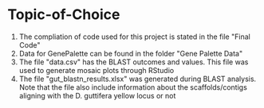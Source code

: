 # Topic-of-Choice
1. The compliation of code used for this project is stated in the file "Final Code"
2. Data for GenePalette can be found in the folder "Gene Palette Data"
3. The file "data.csv" has the BLAST outcomes and values. This file was used to generate mosaic plots through RStudio
4. The file "gut_blastn_results.xlsx" was generated during BLAST analysis. Note that the file also include information about the scaffolds/contigs aligning with the D. guttifera yellow locus or not
